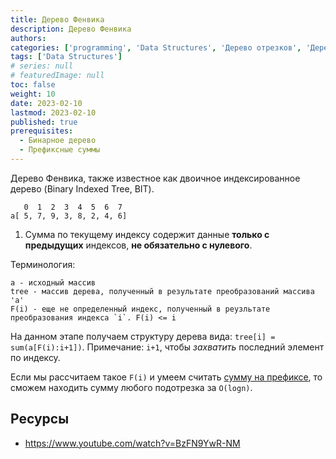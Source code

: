 ```yaml
---
title: Дерево Фенвика
description: Дерево Фенвика
authors:
categories: ['programming', 'Data Structures', 'Дерево отрезков', 'Дерево Фенвика']
tags: ['Data Structures']
# series: null
# featuredImage: null
toc: false
weight: 10
date: 2023-02-10
lastmod: 2023-02-10
published: true
prerequisites:
  - Бинарное дерево
  - Префиксные суммы
---
```


Дерево Фенвика, также известное как двоичное индексированное дерево (Binary Indexed Tree, BIT).


```
   0  1  2  3  4  5  6  7       
a[ 5, 7, 9, 3, 8, 2, 4, 6]      
```

1. Сумма по текущему индексу содержит данные **только с предыдущих** индексов, **не обязательно с нулевого**.

Терминология:

    a - исходный массив
    tree - массив дерева, полученный в результате преобразований массива 'a'
    F(i) - еще не определенный индекс, полученный в реузльтате преобразования индекса `i`. F(i) <= i

На данном этапе получаем структуру дерева вида: `tree[i] = sum(a[F(i):i+1])`.  Примечание: `i+1`, чтобы *захватить* последний элемент по индексу.

Если мы рассчитаем такое `F(i)` и умеем считать [сумму на префиксе](./prefix-sum), то сможем находить сумму любого подотрезка за `O(logn)`.


## Ресурсы

- https://www.youtube.com/watch?v=BzFN9YwR-NM
